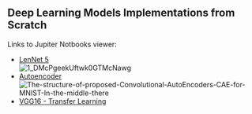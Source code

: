 ## Deep Learning Models Implementations from Scratch

Links to Jupiter Notbooks viewer:

- [LenNet 5](https://nbviewer.jupyter.org/github/dvircohen0/Machine-Learning-Algorithms-From-Scratch/blob/main/deep%20learning/LENET5.ipynb) \
![1_DMcPgeekUftwk0GTMcNawg](https://user-images.githubusercontent.com/61738534/118113772-605a0500-b3ef-11eb-99fd-509da018b7f9.png)
- [Autoencoder](https://nbviewer.jupyter.org/github/dvircohen0/Machine-Learning-Algorithms-From-Scratch/blob/main/deep%20learning/autoencoder.ipynb) \
![The-structure-of-proposed-Convolutional-AutoEncoders-CAE-for-MNIST-In-the-middle-there](https://user-images.githubusercontent.com/61738534/118113868-81baf100-b3ef-11eb-9958-0b468bb62b35.png)
- [VGG16 - Transfer Learning](https://nbviewer.jupyter.org/github/dvircohen0/Machine-Learning-Algorithms-From-Scratch/blob/main/deep%20learning/LENET5.ipynb)

 


